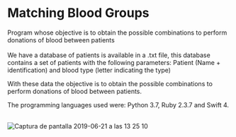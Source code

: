 <h1>Matching Blood Groups</h1>
Program whose objective is to obtain the possible combinations to perform donations of blood between patients
<br><br>
We have a database of patients is available in a .txt file, this database
contains a set of patients with the following parameters: Patient (Name +
identification) and blood type (letter indicating the type)

With these data the objective is to obtain the possible combinations to perform
donations of blood between patients.

The programming languages used were: Python 3.7, Ruby 2.3.7 and Swift 4.
<br><br>

![Captura de pantalla 2019-06-21 a las 13 25 10](https://user-images.githubusercontent.com/26334453/59922733-590b6600-9429-11e9-87c8-fb27d22251f8.png)


